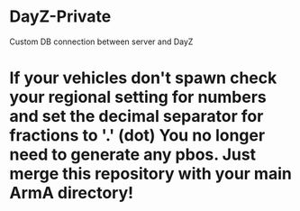 DayZ-Private
============
Custom DB connection between server and DayZ

If your vehicles don't spawn check your regional setting for numbers and set the decimal separator for fractions to '.' (dot)
You no longer need to generate any pbos. Just merge this repository with your main ArmA directory!
=======
